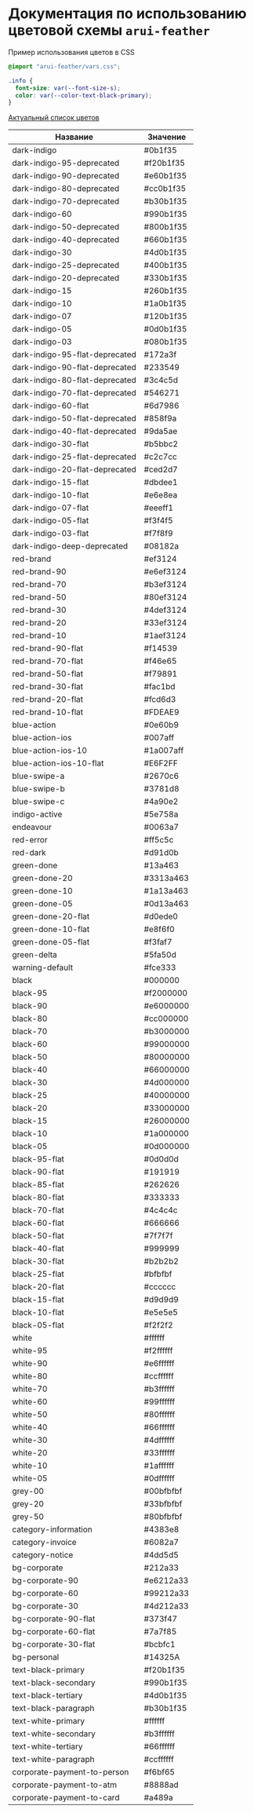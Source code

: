 # Документация по использованию цветовой схемы `arui-feather`

Пример использования цветов в CSS

```css
@import "arui-feather/vars.css";

.info {
  font-size: var(--font-size-s);
  color: var(--color-text-black-primary);
}
```

[Актуальный список цветов](https://github.com/alfa-laboratory/alfa-ui-primitives/blob/master/colors.json)

| Название                       | Значение  |
| ------------------------------ | --------- |
| dark-indigo                    | #0b1f35   |
| dark-indigo-95-deprecated      | #f20b1f35 |
| dark-indigo-90-deprecated      | #e60b1f35 |
| dark-indigo-80-deprecated      | #cc0b1f35 |
| dark-indigo-70-deprecated      | #b30b1f35 |
| dark-indigo-60                 | #990b1f35 |
| dark-indigo-50-deprecated      | #800b1f35 |
| dark-indigo-40-deprecated      | #660b1f35 |
| dark-indigo-30                 | #4d0b1f35 |
| dark-indigo-25-deprecated      | #400b1f35 |
| dark-indigo-20-deprecated      | #330b1f35 |
| dark-indigo-15                 | #260b1f35 |
| dark-indigo-10                 | #1a0b1f35 |
| dark-indigo-07                 | #120b1f35 |
| dark-indigo-05                 | #0d0b1f35 |
| dark-indigo-03                 | #080b1f35 |
| dark-indigo-95-flat-deprecated | #172a3f   |
| dark-indigo-90-flat-deprecated | #233549   |
| dark-indigo-80-flat-deprecated | #3c4c5d   |
| dark-indigo-70-flat-deprecated | #546271   |
| dark-indigo-60-flat            | #6d7986   |
| dark-indigo-50-flat-deprecated | #858f9a   |
| dark-indigo-40-flat-deprecated | #9da5ae   |
| dark-indigo-30-flat            | #b5bbc2   |
| dark-indigo-25-flat-deprecated | #c2c7cc   |
| dark-indigo-20-flat-deprecated | #ced2d7   |
| dark-indigo-15-flat            | #dbdee1   |
| dark-indigo-10-flat            | #e6e8ea   |
| dark-indigo-07-flat            | #eeeff1   |
| dark-indigo-05-flat            | #f3f4f5   |
| dark-indigo-03-flat            | #f7f8f9   |
| dark-indigo-deep-deprecated    | #08182a   |
| red-brand                      | #ef3124   |
| red-brand-90                   | #e6ef3124 |
| red-brand-70                   | #b3ef3124 |
| red-brand-50                   | #80ef3124 |
| red-brand-30                   | #4def3124 |
| red-brand-20                   | #33ef3124 |
| red-brand-10                   | #1aef3124 |
| red-brand-90-flat              | #f14539   |
| red-brand-70-flat              | #f46e65   |
| red-brand-50-flat              | #f79891   |
| red-brand-30-flat              | #fac1bd   |
| red-brand-20-flat              | #fcd6d3   |
| red-brand-10-flat              | #FDEAE9   |
| blue-action                    | #0e60b9   |
| blue-action-ios                | #007aff   |
| blue-action-ios-10             | #1a007aff |
| blue-action-ios-10-flat        | #E6F2FF   |
| blue-swipe-a                   | #2670c6   |
| blue-swipe-b                   | #3781d8   |
| blue-swipe-c                   | #4a90e2   |
| indigo-active                  | #5e758a   |
| endeavour                      | #0063a7   |
| red-error                      | #ff5c5c   |
| red-dark                       | #d91d0b   |
| green-done                     | #13a463   |
| green-done-20                  | #3313a463 |
| green-done-10                  | #1a13a463 |
| green-done-05                  | #0d13a463 |
| green-done-20-flat             | #d0ede0   |
| green-done-10-flat             | #e8f6f0   |
| green-done-05-flat             | #f3faf7   |
| green-delta                    | #5fa50d   |
| warning-default                | #fce333   |
| black                          | #000000   |
| black-95                       | #f2000000 |
| black-90                       | #e6000000 |
| black-80                       | #cc000000 |
| black-70                       | #b3000000 |
| black-60                       | #99000000 |
| black-50                       | #80000000 |
| black-40                       | #66000000 |
| black-30                       | #4d000000 |
| black-25                       | #40000000 |
| black-20                       | #33000000 |
| black-15                       | #26000000 |
| black-10                       | #1a000000 |
| black-05                       | #0d000000 |
| black-95-flat                  | #0d0d0d   |
| black-90-flat                  | #191919   |
| black-85-flat                  | #262626   |
| black-80-flat                  | #333333   |
| black-70-flat                  | #4c4c4c   |
| black-60-flat                  | #666666   |
| black-50-flat                  | #7f7f7f   |
| black-40-flat                  | #999999   |
| black-30-flat                  | #b2b2b2   |
| black-25-flat                  | #bfbfbf   |
| black-20-flat                  | #cccccc   |
| black-15-flat                  | #d9d9d9   |
| black-10-flat                  | #e5e5e5   |
| black-05-flat                  | #f2f2f2   |
| white                          | #ffffff   |
| white-95                       | #f2ffffff |
| white-90                       | #e6ffffff |
| white-80                       | #ccffffff |
| white-70                       | #b3ffffff |
| white-60                       | #99ffffff |
| white-50                       | #80ffffff |
| white-40                       | #66ffffff |
| white-30                       | #4dffffff |
| white-20                       | #33ffffff |
| white-10                       | #1affffff |
| white-05                       | #0dffffff |
| grey-00                        | #00bfbfbf |
| grey-20                        | #33bfbfbf |
| grey-50                        | #80bfbfbf |
| category-information           | #4383e8   |
| category-invoice               | #6082a7   |
| category-notice                | #4dd5d5   |
| bg-corporate                   | #212a33   |
| bg-corporate-90                | #e6212a33 |
| bg-corporate-60                | #99212a33 |
| bg-corporate-30                | #4d212a33 |
| bg-corporate-90-flat           | #373f47   |
| bg-corporate-60-flat           | #7a7f85   |
| bg-corporate-30-flat           | #bcbfc1   |
| bg-personal                    | #14325A   |
| text-black-primary             | #f20b1f35 |
| text-black-secondary           | #990b1f35 |
| text-black-tertiary            | #4d0b1f35 |
| text-black-paragraph           | #b30b1f35 |
| text-white-primary             | #ffffff   |
| text-white-secondary           | #b3ffffff |
| text-white-tertiary            | #66ffffff |
| text-white-paragraph           | #ccffffff |
| corporate-payment-to-person    | #f6bf65   |
| corporate-payment-to-atm       | #8888ad   |
| corporate-payment-to-card      | #a489a    |
